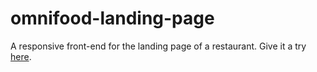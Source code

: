 # omnifood-landing-page

A responsive front-end for the landing page of a restaurant.
Give it a try <a href='https://noeltom787.github.io/omnifood-landing-page/' target='_blank'>here</a>.
